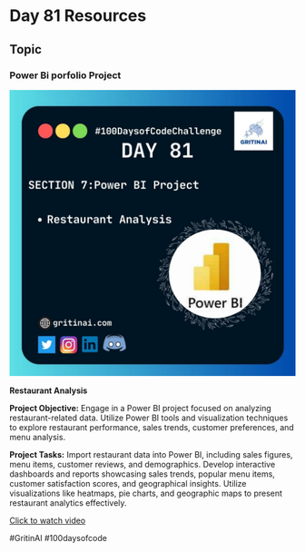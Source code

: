 # Day 81 Resources

## Topic

### Power Bi porfolio Project

![100 days of code Day 81](https://github.com/GritinAI/100daysofcode2.0/blob/main/Images/Day81.jpg)

**Restaurant Analysis** 


**Project Objective:** 
Engage in a Power BI project focused on analyzing restaurant-related data. Utilize Power BI tools and visualization techniques to explore restaurant performance, sales trends, customer preferences, and menu analysis.

**Project Tasks:**
Import restaurant data into Power BI, including sales figures, menu items, customer reviews, and demographics.
Develop interactive dashboards and reports showcasing sales trends, popular menu items, customer satisfaction scores, and geographical insights.
Utilize visualizations like heatmaps, pie charts, and geographic maps to present restaurant analytics effectively.

[Click to watch video](https://youtu.be/yWicMc2p-Cw?si=vUwDHhSdNAz4liua)

#GritinAI #100daysofcode


